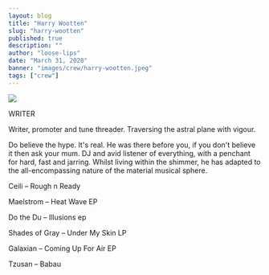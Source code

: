 ```yaml
---
layout: blog
title: "Harry Wootten"
slug: "harry-wootten"
published: true
description: ""
author: "loose-lips"
date: "March 31, 2020"
banner: "images/crew/harry-wootten.jpeg"
tags: ["crew"]
---
```


<img src="https://loose-lips.seedpip.com/wp-content/uploads/2021/02/5e82fe3f87192.jpg">

WRITER

Writer, promoter and tune threader. Traversing the astral plane with vigour.

Do believe the hype. It's real. He was there before you, if you don't believe it then ask your mum. DJ and avid listener of everything, with a penchant for hard, fast and jarring. Whilst living within the shimmer, he has adapted to the all-encompassing nature of the material musical sphere.

Ceili – Rough n Ready

Maelstrom – Heat Wave EP

Do the Du – Illusions ep

Shades of Gray – Under My Skin LP

Galaxian – Coming Up For Air EP

Tzusan – Babau
